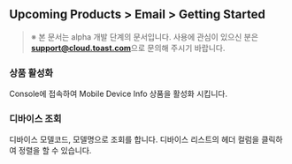 ## Upcoming Products > Email > Getting Started

> ※ 본 문서는 alpha 개발 단계의 문서입니다.
> 사용에 관심이 있으신 분은 **support@cloud.toast.com**으로 문의해 주시기 바랍니다.

### 상품 활성화

Console에 접속하여 Mobile Device Info 상품을 활성화 시킵니다.


### 디바이스 조회 

디바이스 모델코드, 모델명으로 조회를 합니다. 
디바이스 리스트의 헤더 컬럼을 클릭하여 정렬을 할 수 있습니다.  